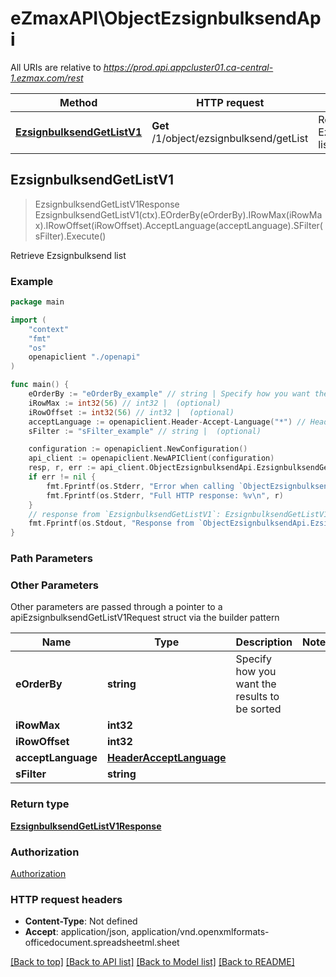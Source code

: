 # eZmaxAPI\ObjectEzsignbulksendApi

All URIs are relative to *https://prod.api.appcluster01.ca-central-1.ezmax.com/rest*

Method | HTTP request | Description
------------- | ------------- | -------------
[**EzsignbulksendGetListV1**](ObjectEzsignbulksendApi.md#EzsignbulksendGetListV1) | **Get** /1/object/ezsignbulksend/getList | Retrieve Ezsignbulksend list



## EzsignbulksendGetListV1

> EzsignbulksendGetListV1Response EzsignbulksendGetListV1(ctx).EOrderBy(eOrderBy).IRowMax(iRowMax).IRowOffset(iRowOffset).AcceptLanguage(acceptLanguage).SFilter(sFilter).Execute()

Retrieve Ezsignbulksend list



### Example

```go
package main

import (
    "context"
    "fmt"
    "os"
    openapiclient "./openapi"
)

func main() {
    eOrderBy := "eOrderBy_example" // string | Specify how you want the results to be sorted (optional)
    iRowMax := int32(56) // int32 |  (optional)
    iRowOffset := int32(56) // int32 |  (optional)
    acceptLanguage := openapiclient.Header-Accept-Language("*") // HeaderAcceptLanguage |  (optional)
    sFilter := "sFilter_example" // string |  (optional)

    configuration := openapiclient.NewConfiguration()
    api_client := openapiclient.NewAPIClient(configuration)
    resp, r, err := api_client.ObjectEzsignbulksendApi.EzsignbulksendGetListV1(context.Background()).EOrderBy(eOrderBy).IRowMax(iRowMax).IRowOffset(iRowOffset).AcceptLanguage(acceptLanguage).SFilter(sFilter).Execute()
    if err != nil {
        fmt.Fprintf(os.Stderr, "Error when calling `ObjectEzsignbulksendApi.EzsignbulksendGetListV1``: %v\n", err)
        fmt.Fprintf(os.Stderr, "Full HTTP response: %v\n", r)
    }
    // response from `EzsignbulksendGetListV1`: EzsignbulksendGetListV1Response
    fmt.Fprintf(os.Stdout, "Response from `ObjectEzsignbulksendApi.EzsignbulksendGetListV1`: %v\n", resp)
}
```

### Path Parameters



### Other Parameters

Other parameters are passed through a pointer to a apiEzsignbulksendGetListV1Request struct via the builder pattern


Name | Type | Description  | Notes
------------- | ------------- | ------------- | -------------
 **eOrderBy** | **string** | Specify how you want the results to be sorted | 
 **iRowMax** | **int32** |  | 
 **iRowOffset** | **int32** |  | 
 **acceptLanguage** | [**HeaderAcceptLanguage**](HeaderAcceptLanguage.md) |  | 
 **sFilter** | **string** |  | 

### Return type

[**EzsignbulksendGetListV1Response**](EzsignbulksendGetListV1Response.md)

### Authorization

[Authorization](../README.md#Authorization)

### HTTP request headers

- **Content-Type**: Not defined
- **Accept**: application/json, application/vnd.openxmlformats-officedocument.spreadsheetml.sheet

[[Back to top]](#) [[Back to API list]](../README.md#documentation-for-api-endpoints)
[[Back to Model list]](../README.md#documentation-for-models)
[[Back to README]](../README.md)


